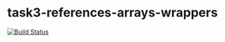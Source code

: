 # task3-references-arrays-wrappers

[![Build Status](https://travis-ci.com/itmo-java-basics-2020/task3-references-arrays-wrappers-dmkulazhenko.svg?branch=master)](https://travis-ci.com/itmo-java-basics-2020/task3-references-arrays-wrappers-dmkulazhenko)
